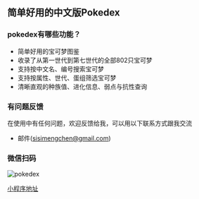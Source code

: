 ## 简单好用的中文版Pokedex

### pokedex有哪些功能？

* 简单好用的宝可梦图鉴
* 收录了从第一世代到第七世代的全部802只宝可梦
* 支持按中文名、编号搜索宝可梦
* 支持按属性、世代、蛋组筛选宝可梦
* 清晰直观的种族值、进化信息、弱点与抗性查询

### 有问题反馈
在使用中有任何问题，欢迎反馈给我，可以用以下联系方式跟我交流

* 邮件(sisimengchen@gmail.com)

### 微信扫码
![pokedex](https://media.ifanrusercontent.com/media/user_files/trochili/78/c8/78c83533c3d03678e2fdf5bb88a52470ffaca82c-1000f5d6ce9f124103c0c188cc2121fefd5556f6.jpg)

[小程序地址](https://minapp.com/miniapp/4096/)
